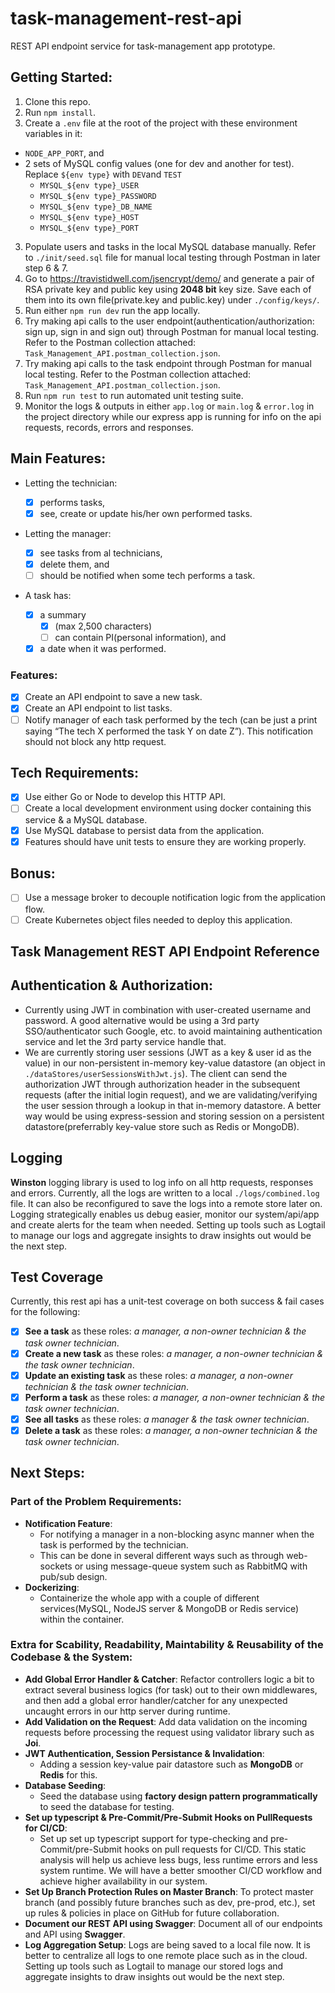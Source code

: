 # task-management-rest-api

REST API endpoint service for task-management app prototype.

## Getting Started:

1. Clone this repo.
2. Run `npm install`.
3. Create a `.env` file at the root of the project with these environment variables in it:

-   `NODE_APP_PORT`, and
-   2 sets of MySQL config values (one for dev and another for test). Replace `${env type}` with `DEV`and `TEST`
    -   `MYSQL_${env type}_USER`
    -   `MYSQL_${env type}_PASSWORD`
    -   `MYSQL_${env type}_DB_NAME`
    -   `MYSQL_${env type}_HOST`
    -   `MYSQL_${env type}_PORT`

3. Populate users and tasks in the local MySQL database manually. Refer to `./init/seed.sql` file for manual local testing through Postman in later step 6 & 7.
4. Go to https://travistidwell.com/jsencrypt/demo/ and generate a pair of RSA private key and public key using **2048 bit** key size. Save each of them into its own file(private.key and public.key) under `./config/keys/`.
5. Run either `npm run dev` run the app locally.
6. Try making api calls to the user endpoint(authentication/authorization: sign up, sign in and sign out) through Postman for manual local testing. Refer to the Postman collection attached: `Task_Management_API.postman_collection.json`.
7. Try making api calls to the task endpoint through Postman for manual local testing. Refer to the Postman collection attached: `Task_Management_API.postman_collection.json`.
8. Run `npm run test` to run automated unit testing suite.
9. Monitor the logs & outputs in either `app.log` or `main.log` & `error.log` in the project directory while our express app is running for info on the api requests, records, errors and responses.

## Main Features:

-   Letting the technician:

    -   [x] performs tasks,
    -   [x] see, create or update his/her own performed tasks.

-   Letting the manager:

    -   [x] see tasks from al technicians,
    -   [x] delete them, and
    -   [ ] should be notified when some tech performs a task.

-   A task has:
    -   [x] a summary
        -   [x] (max 2,500 characters)
        -   [ ] can contain PI(personal information), and
    -   [x] a date when it was performed.

### Features:

-   [x] Create an API endpoint to save a new task.
-   [x] Create an API endpoint to list tasks.
-   [ ] Notify manager of each task performed by the tech (can be just a print saying “The tech X performed the task Y on date Z”). This notification should not block any http request.

## Tech Requirements:

-   [x] Use either Go or Node to develop this HTTP API.
-   [ ] Create a local development environment using docker containing this service & a MySQL database.
-   [x] Use MySQL database to persist data from the application.
-   [x] Features should have unit tests to ensure they are working properly.

## Bonus:

-   [ ] Use a message broker to decouple notification logic from the application flow.
-   [ ] Create Kubernetes object files needed to deploy this application.

## Task Management REST API Endpoint Reference

## Authentication & Authorization:

-   Currently using JWT in combination with user-created username and password. A good alternative would be using a 3rd party SSO/authenticator such Google, etc. to avoid maintaining authentication service and let the 3rd party service handle that.
-   We are currently storing user sessions (JWT as a key & user id as the value) in our non-persistent in-memory key-value datastore (an object in `./dataStores/userSessionsWithJwt.js`). The client can send the authorization JWT through authorization header in the subsequent requests (after the initial login request), and we are validating/verifying the user session through a lookup in that in-memory datastore. A better way would be using express-session and storing session on a persistent datastore(preferrably key-value store such as Redis or MongoDB).

## Logging

**Winston** logging library is used to log info on all http requests, responses and errors. Currently, all the logs are written to a local `./logs/combined.log` file. It can also be reconfigured to save the logs into a remote store later on. Logging strategically enables us debug easier, monitor our system/api/app and create alerts for the team when needed. Setting up tools such as Logtail to manage our logs and aggregate insights to draw insights out would be the next step.

## Test Coverage

Currently, this rest api has a unit-test coverage on both success & fail cases for the following:

-   [x] **See a task** as these roles: _a manager, a non-owner technician & the task owner technician_.
-   [x] **Create a new task** as these roles: _a manager, a non-owner technician & the task owner technician_.
-   [x] **Update an existing task** as these roles: _a manager, a non-owner technician & the task owner technician_.
-   [x] **Perform a task** as these roles: _a manager, a non-owner technician & the task owner technician_.
-   [x] **See all tasks** as these roles: _a manager & the task owner technician_.
-   [x] **Delete a task** as these roles: _a manager, a non-owner technician & the task owner technician_.

## Next Steps:

### Part of the Problem Requirements:

-   **Notification Feature**:
    -   For notifying a manager in a non-blocking async manner when the task is performed by the technician.
    -   This can be done in several different ways such as through web-sockets or using message-queue system such as RabbitMQ with pub/sub design.
-   **Dockerizing**:
    -   Containerize the whole app with a couple of different services(MySQL, NodeJS server & MongoDB or Redis service) within the container.

### Extra for Scability, Readability, Maintability & Reusability of the Codebase & the System:

-   **Add Global Error Handler & Catcher**: Refactor controllers logic a bit to extract several business logics (for task) out to their own middlewares, and then add a global error handler/catcher for any unexpected uncaught errors in our http server during runtime.
-   **Add Validation on the Request**: Add data validation on the incoming requests before processing the request using validator library such as **Joi**.
-   **JWT Authentication, Session Persistance & Invalidation**:
    -   Adding a session key-value pair datastore such as **MongoDB** or **Redis** for this.
-   **Database Seeding**:
    -   Seed the database using **factory design pattern programmatically** to seed the database for testing.
-   **Set up typescript & Pre-Commit/Pre-Submit Hooks on PullRequests for CI/CD**:
    -   Set up set up typescript support for type-checking and pre-Commit/pre-Submit hooks on pull requests for CI/CD. This static analysis will help us achieve less bugs, less runtime errors and less system runtime. We will have a better smoother CI/CD workflow and achieve higher availability in our system.
-   **Set Up Branch Protection Rules on Master Branch**: To protect master branch (and possibly future branches such as dev, pre-prod, etc.), set up rules & policies in place on GitHub for future collaboration.
-   **Document our REST API using Swagger**: Document all of our endpoints and API using **Swagger**.
-   **Log Aggregation Setup**: Logs are being saved to a local file now. It is better to centralize all logs to one remote place such as in the cloud. Setting up tools such as Logtail to manage our stored logs and aggregate insights to draw insights out would be the next step.
